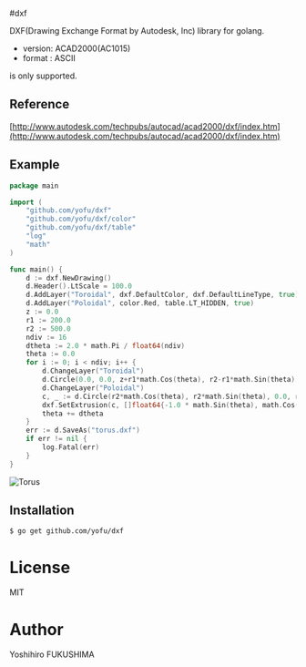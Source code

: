 #dxf

DXF(Drawing Exchange Format by Autodesk, Inc) library for golang.

+ version: ACAD2000(AC1015)
+ format : ASCII

is only supported.

## Reference

[http://www.autodesk.com/techpubs/autocad/acad2000/dxf/index.htm](http://www.autodesk.com/techpubs/autocad/acad2000/dxf/index.htm)

## Example
```go
package main

import (
	"github.com/yofu/dxf"
	"github.com/yofu/dxf/color"
	"github.com/yofu/dxf/table"
	"log"
	"math"
)

func main() {
	d := dxf.NewDrawing()
	d.Header().LtScale = 100.0
	d.AddLayer("Toroidal", dxf.DefaultColor, dxf.DefaultLineType, true)
	d.AddLayer("Poloidal", color.Red, table.LT_HIDDEN, true)
	z := 0.0
	r1 := 200.0
	r2 := 500.0
	ndiv := 16
	dtheta := 2.0 * math.Pi / float64(ndiv)
	theta := 0.0
	for i := 0; i < ndiv; i++ {
		d.ChangeLayer("Toroidal")
		d.Circle(0.0, 0.0, z+r1*math.Cos(theta), r2-r1*math.Sin(theta))
		d.ChangeLayer("Poloidal")
		c, _ := d.Circle(r2*math.Cos(theta), r2*math.Sin(theta), 0.0, r1)
		dxf.SetExtrusion(c, []float64{-1.0 * math.Sin(theta), math.Cos(theta), 0.0})
		theta += dtheta
	}
	err := d.SaveAs("torus.dxf")
	if err != nil {
		log.Fatal(err)
	}
}
```

![Torus](example/torus.png)

## Installation

```
$ go get github.com/yofu/dxf
```

# License

MIT

# Author

Yoshihiro FUKUSHIMA
